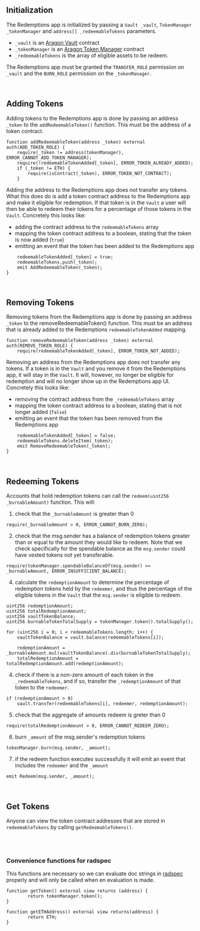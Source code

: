 <br />

## Initialization

The Redemptions app is initialized by passing a `Vault _vault`, `TokenManager _tokenManager` and `address[] _redeemableTokens` parameters.

- `_vault` is an [Aragon Vault](https://wiki.aragon.org/dev/apps/vault/) contract
- `_tokenManager` is an [Aragon Token Manager](https://wiki.aragon.org/dev/apps/token-manager/) contract
- `_redeemableTokens` is the array of eligible assets to be redeem.

The Redemptions app must be granted the `TRANSFER_ROLE` permission on `_vault` and the `BURN_ROLE` permission on the `_tokenManager`.

<br />

## Adding Tokens

Adding tokens to the Redemptions app is done by passing an address `_token` to the `addRedeemableToken()` function. This must be the address of a token contract.

```
function addRedeemableToken(address _token) external auth(ADD_TOKEN_ROLE) {
	require(_token != address(tokenManager), ERROR_CANNOT_ADD_TOKEN_MANAGER);
	require(!redeemableTokenAdded[_token], ERROR_TOKEN_ALREADY_ADDED);
	if (_token != ETH) {
		require(isContract(_token), ERROR_TOKEN_NOT_CONTRACT);
	}
```

Adding the address to the Redemptions app does not transfer any tokens. What this does do is add a token contract address to the Redemptions app and make it eligible for redemption. If that token is in the `Vault` a user will then be able to redeem their tokens for a percentage of those tokens in the `Vault`. Concretely this looks like:

- adding the contract address to the `redeemableTokens` array
- mapping the token contract address to a boolean, stating that the token is now added (`true`)
- emitting an event that the token has been added to the Redemptions app

```
	redeemableTokenAdded[_token] = true;
	redeemableTokens.push(_token);
	emit AddRedeemableToken(_token);
}
```

<br />

## Removing Tokens

Removing tokens from the Redemptions app is done by passing an address `_token` to the removeRedeemableToken() function. This must be an address that is already added to the Redemptions `redeemableTokenAdded` mapping.

```
function removeRedeemableToken(address _token) external auth(REMOVE_TOKEN_ROLE) {
	require(redeemableTokenAdded[_token], ERROR_TOKEN_NOT_ADDED);
```

Removing an address from the Redemptions app does not transfer any tokens. If a token is in the `Vault` and you remove it from the Redemptions app, it will stay in the `Vault`. It will, however, no longer be eligible for redemption and will no longer show up in the Redemptions app UI. Concretely this looks like:

- removing the contract address from the `_redeemableTokens` array
- mapping the token contract address to a boolean, stating that is not longer added (`false`)
- emitting an event that the token has been removed from the Redemptions app

```
	redeemableTokenAdded[_token] = false;
	redeemableTokens.deleteItem(_token);
	emit RemoveRedeemableToken(_token);
}
```

<br />

## Redeeming Tokens

Accounts that hold redemption tokens can call the `redeem(uint256 _burnableAmount)` function. This will:

1. check that the `_burnableAmount` is greater than 0

```
require(_burnableAmount > 0, ERROR_CANNOT_BURN_ZERO);
```

2. check that the msg.sender has a balance of redemption tokens greater than or equal to the amount they would like to redeem. Note that we check specifically for the spendable balance as the `msg.sender` could have vested tokens not yet transferable.

```
require(tokenManager.spendableBalanceOf(msg.sender) >= _burnableAmount, ERROR_INSUFFICIENT_BALANCE);
```

4. calculate the `redemptionAmount` to determine the percentage of redemption tokens held by the `redeemer`, and thus the percentage of the eligible tokens in the `Vault` that the `msg.sender` is eligible to redeem.

```
uint256 redemptionAmount;
uint256 totalRedemptionAmount;
uint256 vaultTokenBalance;
uint256 burnableTokenTotalSupply = tokenManager.token().totalSupply();

for (uint256 i = 0; i < redeemableTokens.length; i++) {
	vaultTokenBalance = vault.balance(redeemableTokens[i]);

	redemptionAmount = _burnableAmount.mul(vaultTokenBalance).div(burnableTokenTotalSupply);
	totalRedemptionAmount = totalRedemptionAmount.add(redemptionAmount);
```

4. check if there is a non-zero amount of each token in the `_redeemableTokens`, and if so, transfer the `_redemptionAmount` of that token to the `redeemer`.

```
if (redemptionAmount > 0)
	vault.transfer(redeemableTokens[i], redeemer, redemptionAmount);
```

5. check that the aggregate of amounts redeem is greter than 0

```
require(totalRedemptionAmount > 0, ERROR_CANNOT_REDEEM_ZERO);
```

6. burn `_amount` of the msg.sender's redemption tokens

```
tokenManager.burn(msg.sender, _amount);
```

7. if the redeem function executes successfully it will emit an event that includes the `redeemer` and the `_amount`

```
emit Redeem(msg.sender, _amount);
```

<br />

## Get Tokens

Anyone can view the token contract addresses that are stored in `redeemableTokens` by calling `getRedeemableTokens()`.

<br />

<br />

### Convenience functions for radspec

This functions are necessary so we can evaluate doc strings in [radspec](https://github.com/aragon/radspec) properly and will only be called when en evaluation is made.

```
function getToken() external view returns (address) {
		return tokenManager.token();
}

function getETHAddress() external view returns(address) {
		return ETH;
}
```
